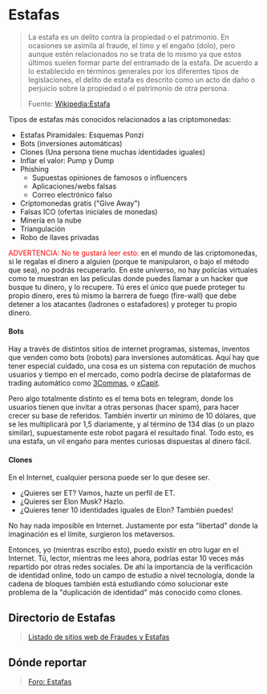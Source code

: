 # Estafas

>La estafa es un delito contra la propiedad o el patrimonio. En ocasiones se asimila al fraude, el timo y el engaño (dolo), pero aunque estén relacionados no se trata de lo mismo ya que estos últimos suelen formar parte del entramado de la estafa. De acuerdo a lo establecido en términos generales por los diferentes tipos de legislaciones, el delito de estafa es descrito como un acto de daño o perjuicio sobre la propiedad o el patrimonio de otra persona.
>
>Fuente: [Wikipedia:Estafa](https://es.wikipedia.org/wiki/Estafa)

Tipos de estafas más conocidos relacionados a las criptomonedas:

- Estafas Piramidales: Esquemas Ponzi
- Bots (inversiones automáticas)
- Clones (Una persona tiene muchas identidades iguales)
- Inflar el valor: Pump y Dump
- Phishing
  - Supuestas opiniones de famosos o influencers
  - Aplicaciones/webs falsas
  - Correo electrónico falso
- Criptomonedas gratis ("Give Away")
- Falsas ICO (ofertas iniciales de monedas)
- Minería en la nube
- Triangulación
- Robo de llaves privadas

<span style="color:red">ADVERTENCIA: No te gustará leer esto:</span> en el mundo de las criptomonedas, si le regalas el dinero a alguien (porque te manipularon, o bajo el método que sea), no podrás recuperarlo. En este universo, no hay policías virtuales como te muestran en las películas donde puedes llamar a un hacker que busque tu dinero, y lo recupere. Tú eres el único que puede proteger tu propio dinero, eres tú mismo la barrera de fuego (fire-wall) que debe detener a los atacantes (ladrones o estafadores) y proteger tu propio dinero.

#### Bots
Hay a través de distintos sitios de internet programas, sistemas, inventos que venden como bots (robots) para inversiones automáticas. Aquí hay que tener especial cuidado, una cosa es un sistema con reputación de muchos usuarios y tiempo en el mercado, como podría decirse de plataformas de trading automático como [3Commas](https://bit.ly/3criptos), o [xCapit](https://bit.ly/LocaXcapit).

Pero algo totalmente distinto es el tema bots en telegram, donde los usuarios tienen que invitar a otras personas (hacer spam), para hacer crecer su base de referidos. También invertir un mínimo de 10 dólares, que se les multiplicará por 1,5 diariamente, y al término de 134 días (o un plazo similar), supuestamente este robot pagará el resultado final. Todo esto, es una estafa, un vil engaño para mentes curiosas dispuestas al dinero fácil.

#### Clones
En el Internet, cualquier persona puede ser lo que desee ser.

- ¿Quieres ser ET? Vamos, hazte un perfil de ET.
- ¿Quieres ser Elon Musk? Hazlo.
- ¿Quieres tener 10 identidades iguales de Elon? También puedes!

No hay nada imposible en Internet. Justamente por esta "libertad" donde la imaginación es el límite, surgieron los metaversos.

Entonces, yo (mientras escribo esto), puedo existir en otro lugar en el Internet. Tú, lector, mientras me lees ahora, podrías estar 10 veces más repartido por otras redes sociales. De ahí la importancia de la verificación de identidad online, todo un campo de estudio a nivel tecnología, donde la cadena de bloques también está estudiando cómo solucionar este problema de la "duplicación de identidad" más conocido como clones.

## Directorio de Estafas

> [Listado de sitios web de Fraudes y Estafas](https://www.locademiadigital.com/p/scam-alert.html)

## Dónde reportar

> [Foro: Estafas](hhttps://www.locademiadigital.com/p/contacto.html)

